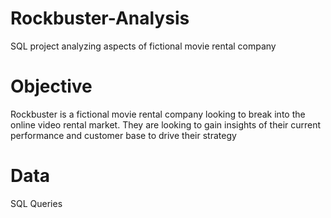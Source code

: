 # Rockbuster-Analysis
SQL project analyzing aspects of fictional movie rental company 

# Objective
Rockbuster is a fictional movie rental company looking to break into the online video rental market. They are looking to gain insights of their current performance and customer base to drive their strategy

# Data
SQL Queries
